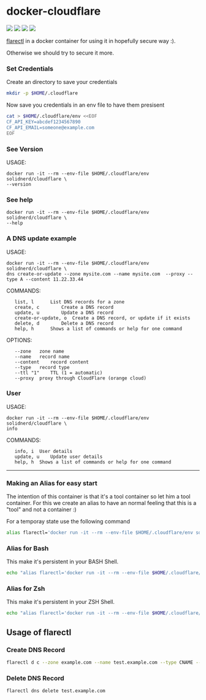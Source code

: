 docker-cloudflare
=================

[![](https://images.microbadger.com/badges/image/solidnerd/cloudflare.svg)](https://microbadger.com/images/solidnerd/cloudflare "Get your own image badge on microbadger.com") [![](https://images.microbadger.com/badges/version/solidnerd/cloudflare.svg)](https://microbadger.com/images/solidnerd/cloudflare "Get your own version badge on microbadger.com") [![](https://images.microbadger.com/badges/commit/solidnerd/cloudflare.svg)](https://microbadger.com/images/solidnerd/cloudflare "Get your own commit badge on microbadger.com") [![](https://images.microbadger.com/badges/license/solidnerd/cloudflare.svg)](https://microbadger.com/images/solidnerd/cloudflare "Get your own license badge on microbadger.com")

[flarectl](https://github.com/cloudflare/cloudflare-go/tree/master/cmd/flarectl) in a docker container for using it in hopefully secure way :). 

Otherwise we should try to secure it more.

### Set Credentials

Create an directory to save your credentials

```bash
mkdir -p $HOME/.cloudflare
```

Now save you credentials in an env file to have them presisent

```bash
cat > $HOME/.cloudflare/env <<EOF
CF_API_KEY=abcdef1234567890
CF_API_EMAIL=someone@example.com
EOF
```


### See Version

USAGE:
```
docker run -it --rm --env-file $HOME/.cloudflare/env solidnerd/cloudflare \
--version
```

### See help

```
docker run -it --rm --env-file $HOME/.cloudflare/env solidnerd/cloudflare \
--help
```
   
### A DNS update example

USAGE:
```
docker run -it --rm --env-file $HOME/.cloudflare/env solidnerd/cloudflare \
dns create-or-update --zone mysite.com --name mysite.com  --proxy --type A --content 11.22.33.44
```

COMMANDS:
```
   list, l		List DNS records for a zone
   create, c		Create a DNS record
   update, u		Update a DNS record
   create-or-update, o	Create a DNS record, or update if it exists
   delete, d		Delete a DNS record
   help, h		Shows a list of commands or help for one command
```
OPTIONS:
```
   --zone 	zone name
   --name 	record name
   --content 	record content
   --type 	record type
   --ttl "1"	TTL (1 = automatic)
   --proxy	proxy through CloudFlare (orange cloud)
```  
### User

USAGE:
```
docker run -it --rm --env-file $HOME/.cloudflare/env solidnerd/cloudflare \
info

```

COMMANDS:
```
   info, i	User details
   update, u	Update user details
   help, h	Shows a list of commands or help for one command
```

---

### Making an Alias for easy start

The intention of this container is that it's a tool container so let him a tool container. 
For this we create an alias to have an normal feeling that this is a "tool" and not a container :)

For a temporay state use the following command 

```bash
alias flarectl='docker run -it --rm --env-file $HOME/.cloudflare/env solidnerd/cloudflare'
```

### Alias for Bash

This make it's persistent in your BASH Shell.

```bash
echo "alias flarectl='docker run -it --rm --env-file $HOME/.cloudflare/env solidnerd/cloudflare'" >> $HOME/.bashrc
```

### Alias for Zsh

This make it's persistent in your ZSH Shell.

```zsh
echo "alias flarectl='docker run -it --rm --env-file $HOME/.cloudflare/env solidnerd/cloudflare'" >> $HOME/.zshrc
```

## Usage of flarectl

### Create DNS Record

```bash
flarectl d c --zone example.com --name test.example.com --type CNAME --content example.com
```

### Delete DNS Record

```bash
flarectl dns delete test.example.com
```
 
